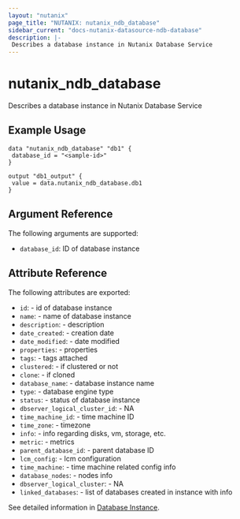 ```yaml
---
layout: "nutanix"
page_title: "NUTANIX: nutanix_ndb_database"
sidebar_current: "docs-nutanix-datasource-ndb-database"
description: |-
 Describes a database instance in Nutanix Database Service
---
```


# nutanix_ndb_database

Describes a database instance in Nutanix Database Service

## Example Usage

```hcl
data "nutanix_ndb_database" "db1" {
 database_id = "<sample-id>"
}

output "db1_output" {
 value = data.nutanix_ndb_database.db1
}

```

## Argument Reference

The following arguments are supported:

* `database_id`: ID of database instance

## Attribute Reference

The following attributes are exported:

* `id`: - id of database instance
* `name`: - name of database instance
* `description`: - description
* `date_created`: - creation date
* `date_modified`: - date modified 
* `properties`: - properties
* `tags`: - tags attached
* `clustered`: - if clustered or not
* `clone`: - if cloned
* `database_name`: - database instance name
* `type`: - database engine type
* `status`: - status of database instance
* `dbserver_logical_cluster_id`: - NA
* `time_machine_id`: - time machine ID
* `time_zone`: - timezone
* `info`: - info regarding disks, vm, storage, etc.
* `metric`: - metrics
* `parent_database_id`: - parent database ID
* `lcm_config`: - lcm configuration
* `time_machine`: - time machine related config info
* `database_nodes`: - nodes info
* `dbserver_logical_cluster`: - NA
* `linked_databases`: - list of databases created in instance with info


See detailed information in [Database Instance](https://www.nutanix.dev/api_references/era/#/b3A6MjIyMjI1NDA-get-a-database-using-id).
